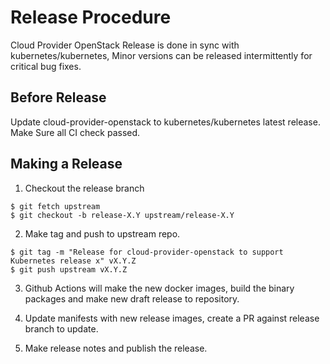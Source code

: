 # Release Procedure

Cloud Provider OpenStack Release is done in sync with kubernetes/kubernetes, Minor versions can be released intermittently for critical bug fixes.

## Before Release

Update cloud-provider-openstack to kubernetes/kubernetes latest release. Make Sure all CI check passed.

## Making a Release

1. Checkout the release branch

```
$ git fetch upstream
$ git checkout -b release-X.Y upstream/release-X.Y
```

2. Make tag and push to upstream repo.

```
$ git tag -m "Release for cloud-provider-openstack to support Kubernetes release x" vX.Y.Z
$ git push upstream vX.Y.Z
```

3. Github Actions will make the new docker images, build the binary packages and make new draft release to repository.

4. Update manifests with new release images, create a PR against release branch to update.

5. Make release notes and publish the release.
